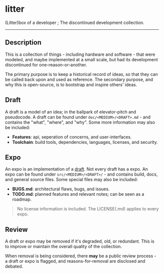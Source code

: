 # litter

(Litter)box of a developer ; The discontinued development collection.

---

## Description

This is a collection of things - including hardware and software - that were
modeled, and maybe implemented at a small scale, but had its development
discontinued for one-reason-or-another.

The primary purpose is to keep a historical record of ideas, so that they can be
called back upon and used as reference. The secondary purpose, and why this is
open-source, is to bootstrap and inspire others' ideas.

## Draft

A draft is a model of an idea; in the ballpark of elevator-pitch and pseudocode.
A draft can be found under `doc/<MEDIUM>/<DRAFT>.md` - and contains the "what",
"where", and "why". Some more information may also be included:

- **Features**: api, seperation of concerns, and user-interfaces.
- **Toolchain**: build tools, dependencies, languages, licenses, and security.

## Expo

An expo is an implementation of a [draft](#draft). Not every draft has a expo.
An expo can be found under `src/<MEDIUM>/<DRAFT>/` - and contains build, docs,
and general source files. Some special files may also be included:

- **BUGS.md**: architectural flaws, bugs, and issues.
- **TODO.md**: planned features and relevant notes; can be seen as a roadmap.

> No license information is included. The LICENSE(.md) applies to every expo.

## Review

A draft or expo may be removed if it's degraded, old, or redundant. This is to
improve or maintain the overall quality of the collection.

When removal is being considered, there **may** be a public review process -
a draft or expo is flagged, and reasons-for-removal are disclosed and debated.
